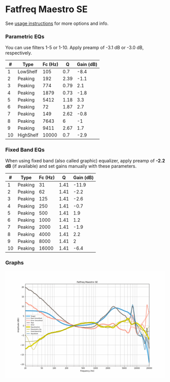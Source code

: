 # Fatfreq Maestro SE
See [usage instructions](https://github.com/jaakkopasanen/AutoEq#usage) for more options and info.

### Parametric EQs
You can use filters 1-5 or 1-10. Apply preamp of -3.1 dB or -3.0 dB, respectively.

|   # | Type      |   Fc (Hz) |    Q |   Gain (dB) |
|-----|-----------|-----------|------|-------------|
|   1 | LowShelf  |       105 | 0.7  |        -8.4 |
|   2 | Peaking   |       192 | 2.39 |        -1.1 |
|   3 | Peaking   |       774 | 0.79 |         2.1 |
|   4 | Peaking   |      1879 | 0.73 |        -1.8 |
|   5 | Peaking   |      5412 | 1.18 |         3.3 |
|   6 | Peaking   |        72 | 1.87 |         2.7 |
|   7 | Peaking   |       149 | 2.62 |        -0.8 |
|   8 | Peaking   |      7643 | 6    |        -1   |
|   9 | Peaking   |      9411 | 2.67 |         1.7 |
|  10 | HighShelf |     10000 | 0.7  |        -2.9 |

### Fixed Band EQs
When using fixed band (also called graphic) equalizer, apply preamp of **-2.2 dB** (if available) and set gains manually with these parameters.

|   # | Type    |   Fc (Hz) |    Q |   Gain (dB) |
|-----|---------|-----------|------|-------------|
|   1 | Peaking |        31 | 1.41 |       -11.9 |
|   2 | Peaking |        62 | 1.41 |        -2.2 |
|   3 | Peaking |       125 | 1.41 |        -2.6 |
|   4 | Peaking |       250 | 1.41 |        -0.7 |
|   5 | Peaking |       500 | 1.41 |         1.9 |
|   6 | Peaking |      1000 | 1.41 |         1.2 |
|   7 | Peaking |      2000 | 1.41 |        -1.9 |
|   8 | Peaking |      4000 | 1.41 |         2.2 |
|   9 | Peaking |      8000 | 1.41 |         2   |
|  10 | Peaking |     16000 | 1.41 |        -6.4 |

### Graphs
![](./Fatfreq%20Maestro%20SE.png)
